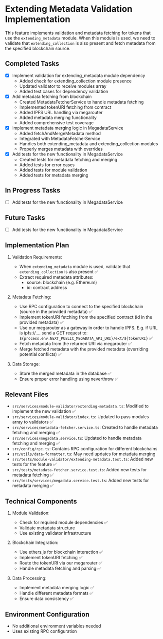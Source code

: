 # Extending Metadata Validation Implementation

This feature implements validation and metadata fetching for tokens that use the `extending_metadata` module. When this module is used, we need to validate that `extending_collection` is also present and fetch metadata from the specified blockchain source.

## Completed Tasks
- [x] Implement validation for extending_metadata module dependency
  - Added check for extending_collection module presence
  - Updated validator to receive modules array
  - Added test cases for dependency validation
- [x] Add metadata fetching from blockchain
  - Created MetadataFetcherService to handle metadata fetching
  - Implemented tokenURI fetching from contract
  - Added IPFS URL handling via megarouter
  - Added metadata merging functionality
  - Added comprehensive test coverage
- [x] Implement metadata merging logic in MegadataService
  - Added fetchAndMergeMetadata method
  - Integrated with MetadataFetcherService
  - Handles both extending_metadata and extending_collection modules
  - Properly merges metadata with overrides
- [x] Add tests for the new functionality in MegadataService
  - Created tests for metadata fetching and merging
  - Added tests for error cases
  - Added tests for module validation
  - Added tests for metadata merging

## In Progress Tasks
- [ ] Add tests for the new functionality in MegadataService

## Future Tasks
- [ ] Add tests for the new functionality in MegadataService

## Implementation Plan

1. Validation Requirements:
   - When `extending_metadata` module is used, validate that `extending_collection` is also present ✅
   - Extract required metadata attributes:
     - source: blockchain (e.g. Ethereum)
     - id: contract address

2. Metadata Fetching:
   - Use RPC configuration to connect to the specified blockchain (source in the provided metadata) ✅
   - Implement tokenURI fetching from the specified contract (id in the provided metadata) ✅
   - Use our megarouter as a gateway in order to handle IPFS. E.g. if URL is ipfs://.... send a GET request to: `${process.env.NEXT_PUBLIC_MEGADATA_API_URI}/ext/${tokenURI}` ✅
   - Fetch metadata from the returned URI via megarouter ✅
   - Merge fetched metadata with the provided metadata (overriding potential conflicts) ✅

3. Data Storage:
   - Store the merged metadata in the database ✅
   - Ensure proper error handling using neverthrow ✅

## Relevant Files
- `src/services/module-validator/extending-metadata.ts`: Modified to implement the new validation ✅
- `src/services/module-validator/index.ts`: Updated to pass modules array to validators ✅
- `src/services/metadata-fetcher.service.ts`: Created to handle metadata fetching and merging ✅
- `src/services/megadata.service.ts`: Updated to handle metadata fetching and merging ✅
- `src/config/rpc.ts`: Contains RPC configuration for different blockchains
- `src/utils/data-formatter.ts`: May need updates for metadata merging
- `src/tests/module-validator/extending-metadata.test.ts`: Added new tests for the feature ✅
- `src/tests/metadata-fetcher.service.test.ts`: Added new tests for metadata fetching ✅
- `src/tests/services/megadata.service.test.ts`: Added new tests for metadata merging ✅

## Technical Components
1. Module Validation:
   - Check for required module dependencies ✅
   - Validate metadata structure
   - Use existing validator infrastructure

2. Blockchain Integration:
   - Use ethers.js for blockchain interaction ✅
   - Implement tokenURI fetching ✅
   - Route the tokenURI via our megarouter ✅
   - Handle metadata fetching and parsing ✅

3. Data Processing:
   - Implement metadata merging logic ✅
   - Handle different metadata formats ✅
   - Ensure data consistency ✅

## Environment Configuration
- No additional environment variables needed
- Uses existing RPC configuration 